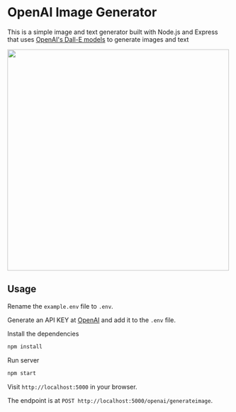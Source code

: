 # OpenAI Image Generator

This is a simple image and text generator built with Node.js and Express that uses [OpenAI's Dall-E models](https://beta.openai.com/docs/guides/images) to generate images and text

<img src="public/img/screen.png" width="500">

## Usage

Rename the `example.env` file to `.env`.

Generate an API KEY at [OpenAI](https://beta.openai.com/) and add it to the `.env` file.

Install the dependencies

```bash
npm install
```

Run server

```bash
npm start
```

Visit `http://localhost:5000` in your browser.

The endpoint is at `POST http://localhost:5000/openai/generateimage`.
